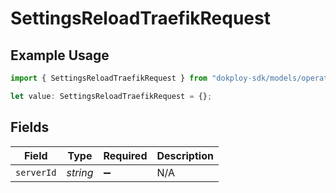 # SettingsReloadTraefikRequest

## Example Usage

```typescript
import { SettingsReloadTraefikRequest } from "dokploy-sdk/models/operations";

let value: SettingsReloadTraefikRequest = {};
```

## Fields

| Field              | Type               | Required           | Description        |
| ------------------ | ------------------ | ------------------ | ------------------ |
| `serverId`         | *string*           | :heavy_minus_sign: | N/A                |